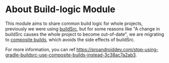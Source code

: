 # About Build-logic Module

This module aims to share common build logic for whole projects, previously we were using [buildSrc](https://docs.gradle.org/7.6/userguide/organizing_gradle_projects.html#sec:build_sources),
but for some reasons like "A change in buildSrc causes the whole project to become out-of-date", we are migrating to [composite builds](https://docs.gradle.org/7.6/userguide/composite_builds.html),
which avoids the side effects of buildSrc.

For more information, you can ref https://proandroiddev.com/stop-using-gradle-buildsrc-use-composite-builds-instead-3c38ac7a2ab3.